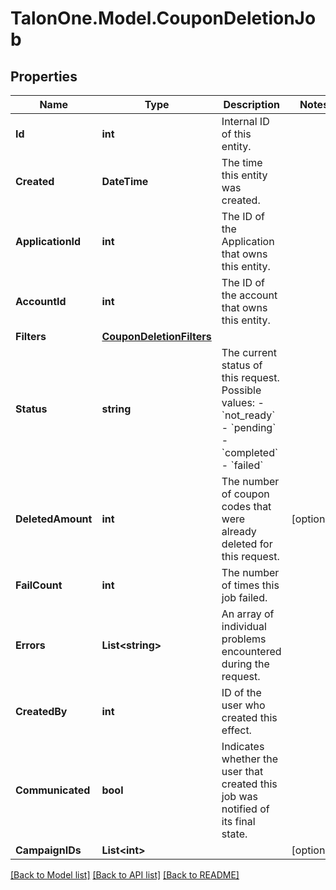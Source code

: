 # TalonOne.Model.CouponDeletionJob
## Properties

Name | Type | Description | Notes
------------ | ------------- | ------------- | -------------
**Id** | **int** | Internal ID of this entity. | 
**Created** | **DateTime** | The time this entity was created. | 
**ApplicationId** | **int** | The ID of the Application that owns this entity. | 
**AccountId** | **int** | The ID of the account that owns this entity. | 
**Filters** | [**CouponDeletionFilters**](CouponDeletionFilters.md) |  | 
**Status** | **string** | The current status of this request. Possible values: - &#x60;not_ready&#x60; - &#x60;pending&#x60; - &#x60;completed&#x60; - &#x60;failed&#x60;  | 
**DeletedAmount** | **int** | The number of coupon codes that were already deleted for this request. | [optional] 
**FailCount** | **int** | The number of times this job failed. | 
**Errors** | **List&lt;string&gt;** | An array of individual problems encountered during the request. | 
**CreatedBy** | **int** | ID of the user who created this effect. | 
**Communicated** | **bool** | Indicates whether the user that created this job was notified of its final state. | 
**CampaignIDs** | **List&lt;int&gt;** |  | [optional] 

[[Back to Model list]](../README.md#documentation-for-models) [[Back to API list]](../README.md#documentation-for-api-endpoints) [[Back to README]](../README.md)

